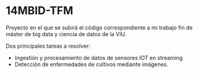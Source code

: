 # 14MBID-TFM
Proyecto en el que se subirá el código correspondiente a mi trabajo fin de máster de big data y ciencia de datos de la VIU. 

Dos principales tareas a resolver: 
* Ingestión y procesamiento de datos de sensores IOT en streaming
* Detección de enfermedades de cultivos mediante imágenes.
